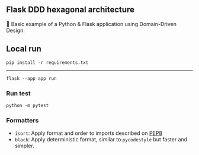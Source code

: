 ## Flask DDD hexagonal architecture

🐍 Basic example of a Python & Flask application using Domain-Driven Design.

## Local run
````pip install -r requirements.txt````
___
````flask --app app run````

### Run test
````python -m pytest````

### Formatters

- `isort`: Apply format and order to imports described on [PEP8](https://www.python.org/dev/peps/pep-0008/#imports)
- `black`: Apply deterministic format, similar to `pycodestyle` but faster and simpler.

<!-- ### Security Linters

- `bandit`: Checks security vulnerabilities scanning code statically. -->

<!-- 
Guias
guias
https://github.com/CodelyTV/typescript-ddd-example/tree/master/src/Contexts
https://github.com/miguelgrubin/fastapi-boilerplate-large/blob/master/README.md

-->
